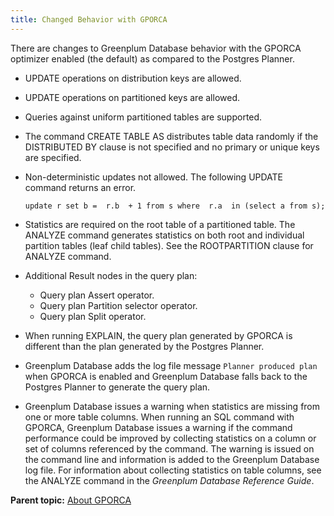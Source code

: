 ```yaml
---
title: Changed Behavior with GPORCA 
---
```


There are changes to Greenplum Database behavior with the GPORCA optimizer enabled \(the default\) as compared to the Postgres Planner.

-   UPDATE operations on distribution keys are allowed.
-   UPDATE operations on partitioned keys are allowed.
-   Queries against uniform partitioned tables are supported.

-   The command CREATE TABLE AS distributes table data randomly if the DISTRIBUTED BY clause is not specified and no primary or unique keys are specified.
-   Non-deterministic updates not allowed. The following UPDATE command returns an error.

    ```
    update r set b =  r.b  + 1 from s where  r.a  in (select a from s);
    ```

-   Statistics are required on the root table of a partitioned table. The ANALYZE command generates statistics on both root and individual partition tables \(leaf child tables\). See the ROOTPARTITION clause for ANALYZE command.
-   Additional Result nodes in the query plan:
    -   Query plan Assert operator.
    -   Query plan Partition selector operator.
    -   Query plan Split operator.
-   When running EXPLAIN, the query plan generated by GPORCA is different than the plan generated by the Postgres Planner.
-   Greenplum Database adds the log file message `Planner produced plan` when GPORCA is enabled and Greenplum Database falls back to the Postgres Planner to generate the query plan.
-   Greenplum Database issues a warning when statistics are missing from one or more table columns. When running an SQL command with GPORCA, Greenplum Database issues a warning if the command performance could be improved by collecting statistics on a column or set of columns referenced by the command. The warning is issued on the command line and information is added to the Greenplum Database log file. For information about collecting statistics on table columns, see the ANALYZE command in the *Greenplum Database Reference Guide*.

**Parent topic:** [About GPORCA](../../query/topics/query-piv-optimizer.html)

